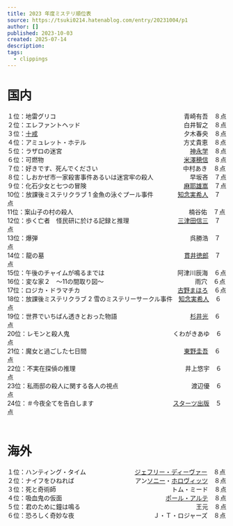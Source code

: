 ```yaml
---
title: 2023 年度ミステリ順位表
source: https://tsuki0214.hatenablog.com/entry/20231004/p1
author: []
published: 2023-10-03
created: 2025-07-14
description:
tags:
  - clippings
---
```

# 国内

１位：地雷グリコ　　　　　　　　　　　　　　　　　　　　　青崎有吾　８点  
２位：エレファントヘッド　　　　　　　　　　　　　　　　　白井智之　８点  
３位：[十戒](https://d.hatena.ne.jp/keyword/%BD%BD%B2%FC)　　　　　　　　　　　　　　　　　　　　　　　　夕木春央　８点  
４位：アミュレット・ホテル　　　　　　　　　　　　　　　　方丈貴恵　８点  
５位：ラザロの迷宮　　　　　　　　　　　　　　　　　　　　　[神永学](https://d.hatena.ne.jp/keyword/%BF%C0%B1%CA%B3%D8)　８点  
６位：可燃物　　　　　　　　　　　　　　　　　　　　　　　[米澤穂信](https://d.hatena.ne.jp/keyword/%CA%C6%DF%B7%CA%E6%BF%AE)　８点  
７位：好きです、死んでください　　　　　　　　　　　　　　中村あき　８点  
８位：しおかぜ市一家殺害事件あるいは迷宮牢の殺人　　　　　　早坂吝　７点  
９位：化石少女と七つの冒険　　　　　　　　　　　　　　　　[麻耶雄嵩](https://d.hatena.ne.jp/keyword/%CB%E3%CC%ED%CD%BA%BF%F3)　７点  
10位：放課後ミステリクラブ 1 金魚の泳ぐプール事件　　　　[知念実希人](https://d.hatena.ne.jp/keyword/%C3%CE%C7%B0%BC%C2%B4%F5%BF%CD)　７点  
11位：案山子の村の殺人　　　　　　　　　　　　　　　　　　　楠谷佑　７点  
12位：歩く亡者　怪民研に於ける記録と推理　　　　　　　　[三津田信三](https://d.hatena.ne.jp/keyword/%BB%B0%C4%C5%C5%C4%BF%AE%BB%B0)　７点  
13位：爆弾　　　　　　　　　　　　　　　　　　　　　　　　　呉勝浩　７点  
14位：龍の墓　　　　　　　　　　　　　　　　　　　　　　　[貫井徳郎](https://d.hatena.ne.jp/keyword/%B4%D3%B0%E6%C6%C1%CF%BA)　７点  
15位：午後のチャイムが鳴るまでは　　　　　　　　　　　　阿津川辰海　６点  
16位：変な家２　～11の間取り図～　　　　　　　　　　　　　　　雨穴　６点  
17位：ロジカ・ドラマチカ　　　　　　　　　　　　　　　　[古野まほろ](https://d.hatena.ne.jp/keyword/%B8%C5%CC%EE%A4%DE%A4%DB%A4%ED)　６点  
18位：放課後ミステリクラブ 2 雪のミステリーサークル事件　[知念実希人](https://d.hatena.ne.jp/keyword/%C3%CE%C7%B0%BC%C2%B4%F5%BF%CD)　６点  
19位：世界でいちばん透きとおった物語　　　　　　　　　　　　[杉井光](https://d.hatena.ne.jp/keyword/%BF%F9%B0%E6%B8%F7)　６点  
20位：レモンと殺人鬼　　　　　　　　　　　　　　　　　くわがきあゆ　６点  
21位：魔女と過ごした七日間　　　　　　　　　　　　　　　　[東野圭吾](https://d.hatena.ne.jp/keyword/%C5%EC%CC%EE%B7%BD%B8%E3)　６点  
22位：不実在探偵の推理　　　　　　　　　　　　　　　　　　井上悠宇　６点  
23位：私雨邸の殺人に関する各人の視点　　　　　　　　　　　　渡辺優　６点  
24位：＃今夜全てを告白します　　　　　　　　　　　　　[スターツ出版](https://d.hatena.ne.jp/keyword/%A5%B9%A5%BF%A1%BC%A5%C4%BD%D0%C8%C7)　５点  
　  
# 海外

１位：ハンティング・タイム　　　　　　　　[ジェフリー・ディーヴァー](https://d.hatena.ne.jp/keyword/%A5%B8%A5%A7%A5%D5%A5%EA%A1%BC%A1%A6%A5%C7%A5%A3%A1%BC%A5%F4%A5%A1%A1%BC)　８点  
２位：ナイフをひねれば　　　　　　　　　　アン[ソニー](https://d.hatena.ne.jp/keyword/%A5%BD%A5%CB%A1%BC)・[ホロヴィッツ](https://d.hatena.ne.jp/keyword/%A5%DB%A5%ED%A5%F4%A5%A3%A5%C3%A5%C4)　８点  
３位：死と奇術師　　　　　　　　　　　　　　　　　　　トム・ミード　８点  
４位：吸血鬼の仮面　　　　　　　　　　　　　　　　　[ポール・アルテ](https://d.hatena.ne.jp/keyword/%A5%DD%A1%BC%A5%EB%A1%A6%A5%A2%A5%EB%A5%C6)　８点  
５位：君のために鐘は鳴る　　　　　　　　　　　　　　　　　　　王元　８点  
６位：恐ろしく奇妙な夜　　　　　　　　　　　　　Ｊ・Ｔ・ロジャーズ　８点